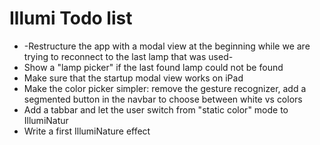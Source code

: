 # Illumi Todo list


* -Restructure the app with a modal view at the beginning while we are trying to
reconnect to the last lamp that was used-
* Show a "lamp picker" if the last found lamp could not be found
* Make sure that the startup modal view works on iPad
* Make the color picker simpler: remove the gesture recognizer, add a segmented
button in the navbar to choose between white vs colors
* Add a tabbar and let the user switch from "static color" mode to IllumiNatur
* Write a first IllumiNature effect
